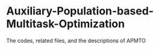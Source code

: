 # Auxiliary-Population-based-Multitask-Optimization
The codes, related files, and the descriptions of APMTO
